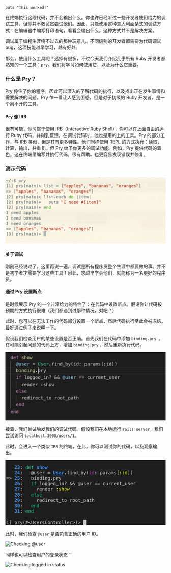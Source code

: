 ```
puts "This worked!"
```



在终端执行这段代码，并不会输出什么。你也许已经听过一些开发者使用给力的调试工具，但你并不敢贸然尝试他们。因此，只能使用这种意大利面条式的调试方式：在编辑器中编写打印语句，看看会输出什么。这种方式并不是解决方案。



调试属于编程生涯绕不过去的那种玩意儿。不同级别的开发者都需要为代码调试bug，这项技能越早学习，越有好处。



那么，使用什么工具呢？选择有很多，不过今天我们介绍几乎所有 Ruby 开发者都熟知的一个工具：`pry`。我们将学习如何使用它，以及为什么它重要。



### 什么是 Pry？



Pry 停住了你的程序，因此可以深入的了解代码的执行，以及找出正在发生事情和需要解决的问题。Pry 乍一看让人感到困惑，但是对于初级的 Ruby 开发者，是一个离不开的工具。



#### Pry 像 IRB

很有可能，你习惯于使用 IRB（Interactive Ruby Shell），你可以在上面自由的运行 Ruby 代码，并得到反馈。在调试代码时，他也是用的上的工具。Pry 的部分工作，与 IRB 类似，但是其有更多特性。他们同样使用 REPL 的方式执行：读取，计算，输出，并重复。但 Pry 给予你更多的调试功能。例如，Pry 提供代码的着色，这在终端里编写并执行代码，很有帮助。也更容易发现错误并修复。



### 演示代码

![Simple Pry Example](.\static\images\pry_example.png)



#### 关于调试



刚刚已经说过了，这里再说一遍，调试是所有程序员整个生涯中都要做的事。并不是初学者才需要学习这些工具！因此，您越早学会他们，就能称为一名更好的程序员。



#### 通过 Pry 设置断点



是时候展示 Pry 的一个非常给力的特性了：在代码中设置断点。假设你让代码按预期的方式执行很难（我们都遇到过那种情况，对吧？）



此时，您可以在无法工作的代码部分设置一个断点，然后代码执行至此会被冻结。最好通过例子来说明一下。



假设我们检查用户的某些设置是否正确。首先我们在代码中添加 `binding.pry `。在可能引起问题的代码上方，增加 `binding.pry` ，然后重新执行代码。



![Setting our Breakpoint](.\static\images\set_binding_pry.png)



接着，我们尝试触发我们的调试代码。假设我们在本地运行 `rails server`，我们尝试访问 `localhost:3000/users/1`。



此时，会进入一个类似 `IRB` 的终端，在此，你可以测试你的代码，以及观察输出。



![Hitting Pry](.\static\images\hitting_pry.png)



此时，我们检查 `@user` 是否包含正确的用户 ID。



![Checking @user](https://www.honeybadger.io/images/blog/posts/debugging-ruby-with-pry/finding_user.png?1602785016)



同样也可以检查用户的登录状态：



![Checking logged in status](https://www.honeybadger.io/images/blog/posts/debugging-ruby-with-pry/check_logged_in.png?1602785016)









